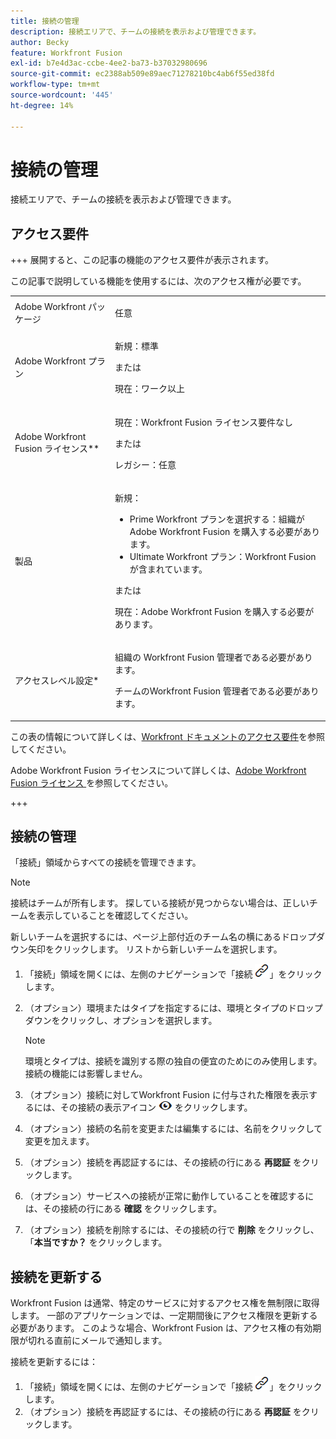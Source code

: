 ```yaml
---
title: 接続の管理
description: 接続エリアで、チームの接続を表示および管理できます。
author: Becky
feature: Workfront Fusion
exl-id: b7e4d3ac-ccbe-4ee2-ba73-b37032980696
source-git-commit: ec2388ab509e89aec71278210bc4ab6f55ed38fd
workflow-type: tm+mt
source-wordcount: '445'
ht-degree: 14%

---
```


# 接続の管理

接続エリアで、チームの接続を表示および管理できます。

## アクセス要件

+++ 展開すると、この記事の機能のアクセス要件が表示されます。

この記事で説明している機能を使用するには、次のアクセス権が必要です。

<table style="table-layout:auto">
 <col> 
 <col> 
 <tbody> 
  <tr> 
   <td role="rowheader">Adobe Workfront パッケージ 
   <td> <p>任意</p> </td> 
  </tr> 
  <tr data-mc-conditions=""> 
   <td role="rowheader">Adobe Workfront プラン</td> 
   <td> <p>新規：標準</p><p>または</p><p>現在：ワーク以上</p> </td> 
  </tr> 
  <tr> 
   <td role="rowheader">Adobe Workfront Fusion ライセンス**</td> 
   <td>
   <p>現在：Workfront Fusion ライセンス要件なし</p>
   <p>または</p>
   <p>レガシー：任意 </p>
   </td> 
  </tr> 
  <tr> 
   <td role="rowheader">製品</td> 
   <td>
   <p>新規：</p> <ul><li>Prime Workfront プランを選択する：組織がAdobe Workfront Fusion を購入する必要があります。</li><li>Ultimate Workfront プラン：Workfront Fusion が含まれています。</li></ul>
   <p>または</p>
   <p>現在：Adobe Workfront Fusion を購入する必要があります。</p>
   </td> 
  </tr>
  <tr data-mc-conditions=""> 
   <td role="rowheader">アクセスレベル設定*</td> 
   <td> 
     <p>組織の Workfront Fusion 管理者である必要があります。</p>
     <p>チームのWorkfront Fusion 管理者である必要があります。</p>
   </td> 
  </tr> 
   </td> 
  </tr> 
 </tbody> 
</table>

この表の情報について詳しくは、[Workfront ドキュメントのアクセス要件](/help/workfront-fusion/references/licenses-and-roles/access-level-requirements-in-documentation.md)を参照してください。

Adobe Workfront Fusion ライセンスについて詳しくは、[Adobe Workfront Fusion ライセンス ](/help/workfront-fusion/set-up-and-manage-workfront-fusion/licensing-operations-overview/license-automation-vs-integration.md) を参照してください。

+++

## 接続の管理

「接続」領域からすべての接続を管理できます。

>[!NOTE]
>
>接続はチームが所有します。 探している接続が見つからない場合は、正しいチームを表示していることを確認してください。
>
>新しいチームを選択するには、ページ上部付近のチーム名の横にあるドロップダウン矢印をクリックします。 リストから新しいチームを選択します。

1. 「接続」領域を開くには、左側のナビゲーションで「接続 ![ 接続アイコン ](assets/connections-icon.png)」をクリックします。
1. （オプション）環境またはタイプを指定するには、環境とタイプのドロップダウンをクリックし、オプションを選択します。

   >[!NOTE]
   >
   >環境とタイプは、接続を識別する際の独自の便宜のためにのみ使用します。 接続の機能には影響しません。

1. （オプション）接続に対してWorkfront Fusion に付与された権限を表示するには、その接続の表示アイコン ![ 接続権限を表示 ](assets/view-connection-permissions.png) をクリックします。
1. （オプション）接続の名前を変更または編集するには、名前をクリックして変更を加えます。
1. （オプション）接続を再認証するには、その接続の行にある **再認証** をクリックします。
1. （オプション）サービスへの接続が正常に動作していることを確認するには、その接続の行にある **確認** をクリックします。
1. （オプション）接続を削除するには、その接続の行で **削除** をクリックし、「**本当ですか？** をクリックします。

## 接続を更新する

Workfront Fusion は通常、特定のサービスに対するアクセス権を無制限に取得します。 一部のアプリケーションでは、一定期間後にアクセス権限を更新する必要があります。 このような場合、Workfront Fusion は、アクセス権の有効期限が切れる直前にメールで通知します。

接続を更新するには：

1. 「接続」領域を開くには、左側のナビゲーションで「接続 ![ 接続アイコン ](assets/connections-icon.png)」をクリックします。
1. （オプション）接続を再認証するには、その接続の行にある **再認証** をクリックします。
